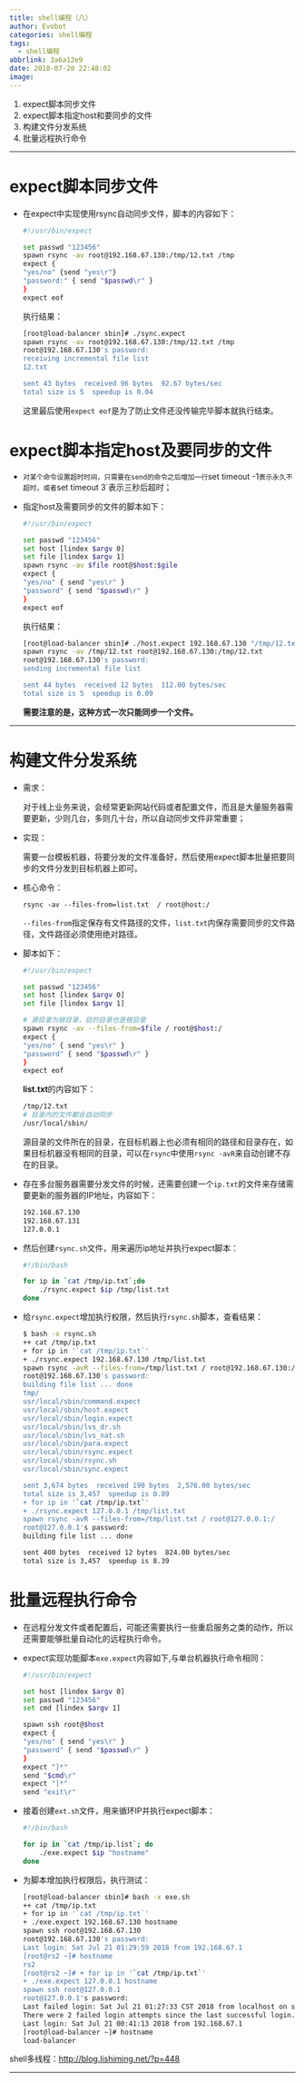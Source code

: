 ```yaml
---
title: shell编程（八）
author: Evobot
categories: shell编程
tags:
  - shell编程
abbrlink: 3a6a12e9
date: 2018-07-20 22:48:02
image:
---
```




1. expect脚本同步文件
2.  expect脚本指定host和要同步的文件
3. 构建文件分发系统
4. 批量远程执行命令

<!--more-->

---

# expect脚本同步文件

- 在expect中实现使用rsync自动同步文件，脚本的内容如下：

  ```bash
  #!/usr/bin/expect

  set passwd "123456"
  spawn rsync -av root@192.168.67.130:/tmp/12.txt /tmp
  expect {
  "yes/no" {send "yes\r"}
  "password:" { send "$passwd\r" }
  }
  expect eof
  ```

  执行结果：

  ```bash
  [root@load-balancer sbin]# ./sync.expect 
  spawn rsync -av root@192.168.67.130:/tmp/12.txt /tmp
  root@192.168.67.130's password: 
  receiving incremental file list
  12.txt

  sent 43 bytes  received 96 bytes  92.67 bytes/sec
  total size is 5  speedup is 0.04
  ```

  这里最后使用`expect eof`是为了防止文件还没传输完毕脚本就执行结束。

# expect脚本指定host及要同步的文件

- `对某个命令设置超时时间，只需要在send的命令之后增加一行`set timeout -1`表示永久不超时，或者`set timeout 3`表示三秒后超时；

- 指定host及需要同步的文件的脚本如下：

  ```bash
  #!/usr/bin/expect

  set passwd "123456"
  set host [lindex $argv 0]
  set file [lindex $argv 1]
  spawn rsync -av $file root@$host:$gile
  expect {
  "yes/no" { send "yes\r" }
  "password" { send "$passwd\r" }
  }
  expect eof

  ```

  执行结果：

  ```bash
  [root@load-balancer sbin]# ./host.expect 192.168.67.130 "/tmp/12.txt"
  spawn rsync -av /tmp/12.txt root@192.168.67.130:/tmp/12.txt
  root@192.168.67.130's password: 
  sending incremental file list

  sent 44 bytes  received 12 bytes  112.00 bytes/sec
  total size is 5  speedup is 0.09

  ```

  **需要注意的是，这种方式一次只能同步一个文件。**

---

# 构建文件分发系统

- 需求：

  对于线上业务来说，会经常更新网站代码或者配置文件，而且是大量服务器需要更新，少则几台，多则几十台，所以自动同步文件非常重要；

- 实现：

  需要一台模板机器，将要分发的文件准备好，然后使用expect脚本批量把要同步的文件分发到目标机器上即可。

- 核心命令：

  `rsync -av --files-from=list.txt  / root@host:/`

  `--files-from`指定保存有文件路径的文件，`list.txt`内保存需要同步的文件路径，文件路径必须使用绝对路径。

- 脚本如下：

  ```bash
  #!/usr/bin/expect

  set passwd "123456"
  set host [lindex $argv 0]
  set file [lindex $argv 1]

  # 源目录为根目录，目的目录也是根目录
  spawn rsync -av --files-from=$file / root@$host:/
  expect {
  "yes/no" { send "yes\r" }
  "password" { send "$passwd\r" }
  }
  expect eof

  ```

  **list.txt**的内容如下：

  ```bash
  /tmp/12.txt
  # 目录内的文件都会自动同步
  /usr/local/sbin/
  ```

  源目录的文件所在的目录，在目标机器上也必须有相同的路径和目录存在，如果目标机器没有相同的目录，可以在`rsync`中使用`rsync -avR`来自动创建不存在的目录。

- 存在多台服务器需要分发文件的时候，还需要创建一个`ip.txt`的文件来存储需要更新的服务器的IP地址，内容如下：

  ```bash
  192.168.67.130
  192.168.67.131
  127.0.0.1
  ```

- 然后创建`rsync.sh`文件，用来遍历ip地址并执行expect脚本：

  ```bash
  #!/bin/bash

  for ip in `cat /tmp/ip.txt`;do
      ./rsync.expect $ip /tmp/list.txt
  done

  ```

- 给`rsync.expect`增加执行权限，然后执行`rsync.sh`脚本，查看结果：

  ```bash
  $ bash -x rsync.sh 
  ++ cat /tmp/ip.txt
  + for ip in '`cat /tmp/ip.txt`'
  + ./rsync.expect 192.168.67.130 /tmp/list.txt
  spawn rsync -avR --files-from=/tmp/list.txt / root@192.168.67.130:/
  root@192.168.67.130's password: 
  building file list ... done
  tmp/
  usr/local/sbin/command.expect
  usr/local/sbin/host.expect
  usr/local/sbin/login.expect
  usr/local/sbin/lvs_dr.sh
  usr/local/sbin/lvs_nat.sh
  usr/local/sbin/para.expect
  usr/local/sbin/rsync.expect
  usr/local/sbin/rsync.sh
  usr/local/sbin/sync.expect

  sent 3,674 bytes  received 190 bytes  2,576.00 bytes/sec
  total size is 3,457  speedup is 0.89
  + for ip in '`cat /tmp/ip.txt`'
  + ./rsync.expect 127.0.0.1 /tmp/list.txt
  spawn rsync -avR --files-from=/tmp/list.txt / root@127.0.0.1:/
  root@127.0.0.1's password: 
  building file list ... done

  sent 400 bytes  received 12 bytes  824.00 bytes/sec
  total size is 3,457  speedup is 8.39

  ```

# 批量远程执行命令

- 在远程分发文件或者配置后，可能还需要执行一些重启服务之类的动作，所以还需要能够批量自动化的远程执行命令。

- expect实现功能脚本`exe.expect`内容如下,与单台机器执行命令相同：

  ```bash
  #!/usr/bin/expect

  set host [lindex $argv 0]
  set passwd "123456"
  set cmd [lindex $argv 1]

  spawn ssh root@$host
  expect {
  "yes/no" { send "yes\r" }
  "password" { send "$passwd\r" }
  }
  expect "]*"
  send "$cmd\r"
  expect "]*"
  send "exit\r"

  ```

- 接着创建`ext.sh`文件，用来循环IP并执行expect脚本：

  ```bash
  #!/bin/bash

  for ip in `cat /tmp/ip.list`; do
      ./exe.expect $ip "hostname"
  done
  ```

- 为脚本增加执行权限后，执行测试：

  ```bash
  [root@load-balancer sbin]# bash -x exe.sh 
  ++ cat /tmp/ip.txt
  + for ip in '`cat /tmp/ip.txt`'
  + ./exe.expect 192.168.67.130 hostname
  spawn ssh root@192.168.67.130
  root@192.168.67.130's password: 
  Last login: Sat Jul 21 01:29:59 2018 from 192.168.67.1
  [root@rs2 ~]# hostname
  rs2
  [root@rs2 ~]# + for ip in '`cat /tmp/ip.txt`'
  + ./exe.expect 127.0.0.1 hostname
  spawn ssh root@127.0.0.1
  root@127.0.0.1's password: 
  Last failed login: Sat Jul 21 01:27:33 CST 2018 from localhost on ssh:notty
  There were 2 failed login attempts since the last successful login.
  Last login: Sat Jul 21 00:41:13 2018 from 192.168.67.1
  [root@load-balancer ~]# hostname
  load-balancer

  ```

shell多线程：http://blog.lishiming.net/?p=448

---

